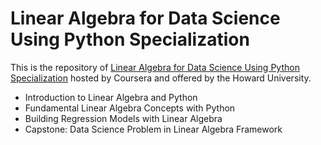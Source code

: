 # Linear Algebra for Data Science Using Python Specialization

This is the repository of [Linear Algebra for Data Science Using Python Specialization](https://www.coursera.org/specializations/linear-algebra-data-science-python) hosted by Coursera and offered by the Howard University.

* Introduction to Linear Algebra and Python
* Fundamental Linear Algebra Concepts with Python
* Building Regression Models with Linear Algebra
* Capstone: Data Science Problem in Linear Algebra Framework

